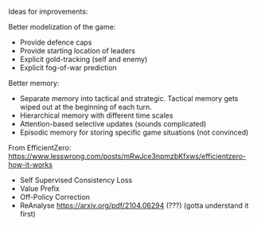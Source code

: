 Ideas for improvements:

Better modelization of the game:
- Provide defence caps
- Provide starting location of leaders
- Explicit gold-tracking (self and enemy)
- Explicit fog-of-war prediction

Better memory:
- Separate memory into tactical and strategic. Tactical memory gets wiped out at the beginning of each turn.
- Hierarchical memory with different time scales
- Attention-based selective updates (sounds complicated)
- Episodic memory for storing specific game situations (not convinced)

From EfficientZero:
https://www.lesswrong.com/posts/mRwJce3npmzbKfxws/efficientzero-how-it-works
- Self Supervised Consistency Loss
- Value Prefix
- Off-Policy Correction
- ReAnalyse https://arxiv.org/pdf/2104.06294 (???) (gotta understand it first)